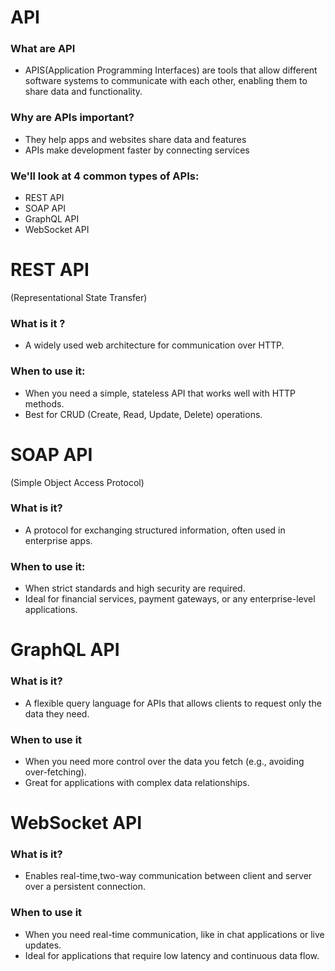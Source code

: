 # API
### What are API
* APIS(Application Programming Interfaces) are tools that allow different software systems to communicate with each other, enabling them to share data and functionality.

### Why are APIs important?
* They help apps and websites share data and features
*  APIs make development faster by connecting services

### We'll look at 4 common types of APIs:
- REST API
- SOAP API
- GraphQL API
- WebSocket API

# REST API
(Representational State Transfer)

### What is it ?
- A widely used web architecture for communication over HTTP.

### When to use it:
- When you need a simple, stateless API that works well with HTTP methods.
- Best for CRUD (Create, Read, Update, Delete) operations.

# SOAP API
(Simple Object Access Protocol)

### What is it?
- A protocol for exchanging structured information, often used in enterprise apps.

### When to use it:
- When strict standards and high security are required.
- Ideal for financial services, payment gateways, or any enterprise-level applications.

# GraphQL API

### What is it?
- A flexible query language for APIs that allows clients to request only the data they need.

### When to use it
- When you need more control over the data you fetch (e.g., avoiding over-fetching).
- Great for applications with complex data relationships.

# WebSocket API

### What is it?
- Enables real-time,two-way communication between client and server over a persistent connection.

### When to use it
- When you need real-time communication, like in chat applications or live updates.
- Ideal for applications that require low latency and continuous data flow.